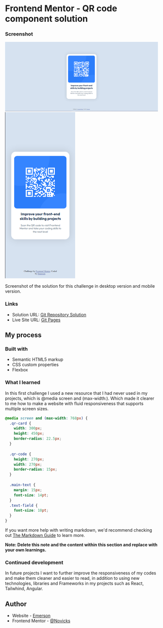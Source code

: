 # Frontend Mentor - QR code component solution

### Screenshot

![Novicks](./design/Qrcode%20Desktop%20version.png)
![Novicks](./design/Qrcode%20Mobile%20version.png)

Screenshot of the solution for this challenge in desktop version and mobile version.

### Links

- Solution URL: [Git Repository Solution](https://github.com/Novicks/qr-code-component)
- Live Site URL: [Git Pages](https://novicks.github.io/qr-code-component/)

## My process

### Built with

- Semantic HTML5 markup
- CSS custom properties
- Flexbox

### What I learned

In this first challenge I used a new resource that I had never used in my projects, which is @media screen and (max-width:). Which made it clearer to me how to make a website with fluid responsiveness that supports multiple screen sizes.

```css
@media screen and (max-width: 768px) {
  .qr-card {
    width: 300px;
    height: 450px;
    border-radius: 22.5px;
  }

  .qr-code {
    height: 270px;
    width: 270px;
    border-radius: 15px;
  }

  .main-text {
    margin: 15px;
    font-size: 14pt;
  }
  .text-field {
    font-size: 10pt;
  }
}
```

If you want more help with writing markdown, we'd recommend checking out [The Markdown Guide](https://www.markdownguide.org/) to learn more.

**Note: Delete this note and the content within this section and replace with your own learnings.**

### Continued development

In future projects I want to further improve the responsiveness of my codes and make them cleaner and easier to read, in addition to using new technologies, libraries and Frameworks in my projects such as React, Tailwhind, Angular.

## Author

- Website - [Emerson](https://github.com/Novicks)
- Frontend Mentor - [@Novicks](https://www.frontendmentor.io/profile/Novicks)
